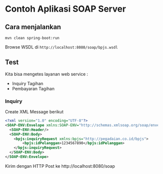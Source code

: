 # Contoh Aplikasi SOAP Server

## Cara menjalankan ##

```
mvn clean spring-boot:run
```

Browse WSDL di `http://localhost:8080/soap/bpjs.wsdl`

## Test ##

Kita bisa mengetes layanan web service :

* Inquiry Tagihan
* Pembayaran Tagihan


### Inquiry ###

Create XML Message berikut

```xml
<?xml version="1.0" encoding="UTF-8"?>
<SOAP-ENV:Envelope xmlns:SOAP-ENV="http://schemas.xmlsoap.org/soap/envelope/">
  <SOAP-ENV:Header/>
  <SOAP-ENV:Body>
    <bpjs:inquiryRequest xmlns:bpjs="http://pegadaian.co.id/bpjs">
        <bpjs:idPelanggan>1234567890</bpjs:idPelanggan>
    </bpjs:inquiryRequest>
  </SOAP-ENV:Body>
</SOAP-ENV:Envelope>
```

Kirim dengan HTTP Post ke http://localhost:8080/soap